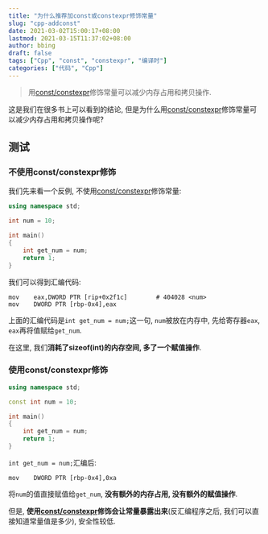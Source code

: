 ```yaml
---
title: "为什么推荐加const或constexpr修饰常量"
slug: "cpp-addconst"
date: 2021-03-02T15:00:17+08:00
lastmod: 2021-03-15T11:37:02+08:00
author: bbing
draft: false
tags: ["Cpp", "const", "constexpr", "编译时"]
categories: ["代码", "Cpp"]
---
```


> 用[const/constexpr](/202103/cpp-const-adconsexpr/)修饰常量可以减少内存占用和拷贝操作.

这是我们在很多书上可以看到的结论, 但是为什么用[const/constexpr](/202103/cpp-const-adconsexpr/)修饰常量可以减少内存占用和拷贝操作呢?

## 测试

### 不使用const/constexpr修饰

我们先来看一个反例, 不使用[const/constexpr](/202103/cpp-const-adconsexpr/)修饰常量:
```C++
using namespace std;

int num = 10;

int main()
{
    int get_num = num;
    return 1;
}
```

<!--more-->

我们可以得到汇编代码:
```ASM
mov    eax,DWORD PTR [rip+0x2f1c]        # 404028 <num>
mov    DWORD PTR [rbp-0x4],eax
```

上面的汇编代码是```int get_num = num;```这一句, ```num```被放在内存中, 先给寄存器```eax```, ```eax```再将值赋给```get_num```.

在这里, 我们**消耗了sizeof(int)的内存空间, 多了一个赋值操作**.

### 使用const/constexpr修饰

```C++
using namespace std;

const int num = 10;

int main()
{
    int get_num = num;
    return 1;
}
```

```int get_num = num;```汇编后:
```ASM
mov    DWORD PTR [rbp-0x4],0xa
```

将```num```的值直接赋值给```get_num```, **没有额外的内存占用, 没有额外的赋值操作**.

但是, **使用[const/constexpr](/202103/cpp-const-adconsexpr/)修饰会让常量暴露出来**(反汇编程序之后, 我们可以直接知道常量值是多少), 安全性较低.